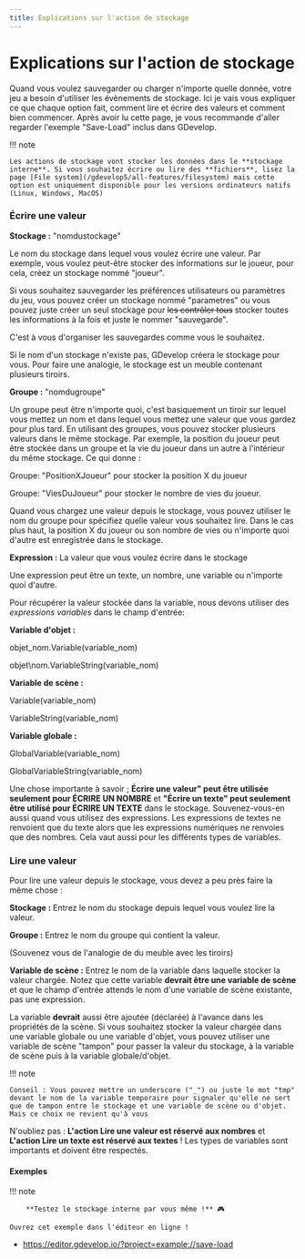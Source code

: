 ```yaml
---
title: Explications sur l'action de stockage
---
```

# Explications sur l'action de stockage

Quand vous voulez sauvegarder ou charger n'importe quelle donnée, votre jeu a besoin d'utiliser les évènements de stockage. Ici je vais vous expliquer ce que chaque option fait, comment lire et écrire des valeurs et comment bien commencer. Après avoir lu cette page, je vous recommande d'aller regarder l'exemple "Save-Load" inclus dans GDevelop.

!!! note

    Les actions de stockage vont stocker les données dans le **stockage interne**. Si vous souhaitez écrire ou lire des **fichiers**, lisez la page [File system](/gdevelop5/all-features/filesystem) mais cette option est uniquement disponible pour les versions ordinateurs natifs (Linux, Windows, MacOS)

### Écrire une valeur

**Stockage :** "nomdustockage"

Le nom du stockage dans lequel vous voulez écrire une valeur. Par exemple, vous voulez peut-être stocker des informations sur le joueur, pour cela, créez un stockage nommé "joueur".

Si vous souhaitez sauvegarder les préférences utilisateurs ou paramètres du jeu, vous pouvez créer un stockage nommé "parametres" ou vous pouvez juste créer un seul stockage pour ~~les contrôler tous~~ stocker toutes les informations à la fois et juste le nommer "sauvegarde".

C'est à vous d'organiser les sauvegardes comme vous le souhaitez.

Si le nom d'un stockage n'existe pas, GDevelop créera le stockage pour vous. Pour faire une analogie, le stockage est un meuble contenant plusieurs tiroirs.

**Groupe :** "nomdugroupe"

Un groupe peut être n'importe quoi, c'est basiquement un tiroir sur lequel vous mettez un nom et dans lequel vous mettez une valeur que vous gardez pour plus tard. En utilisant des groupes, vous pouvez stocker plusieurs valeurs dans le même stockage. Par exemple, la position du joueur peut être stockée dans un groupe et la vie du joueur dans un autre à l'intérieur du même stockage. Ce qui donne :

Groupe: "PositionXJoueur" pour stocker la position X du joueur

Groupe: "ViesDuJoueur" pour stocker le nombre de vies du joueur.

Quand vous chargez une valeur depuis le stockage, vous pouvez utiliser le nom du groupe pour spécifiez quelle valeur vous souhaitez lire. Dans le cas plus haut, la position X du joueur ou son nombre de vies ou n'importe quoi d'autre est enregistrée dans le stockage.

**Expression :** La valeur que vous voulez écrire dans le stockage

Une expression peut être un texte, un nombre, une variable ou n'importe quoi d'autre.

Pour récupérer la valeur stockée dans la variable, nous devons utiliser des *expressions variables* dans le champ d'entrée:

**Variable d'objet :**

objet_nom.Variable(variable_nom)

objet\nom.VariableString(variable_nom)

**Variable de scène :**

Variable(variable_nom)

VariableString(variable_nom)

**Variable globale :**

GlobalVariable(variable_nom)

GlobalVariableString(variable_nom)

Une chose importante à savoir ; **Écrire une valeur" peut être utilisée seulement pour ÉCRIRE UN NOMBRE** et **"Écrire un texte" peut seulement être utilisé pour ÉCRIRE UN TEXTE** dans le stockage. Souvenez-vous-en aussi quand vous utilisez des expressions. Les expressions de textes ne renvoient que du texte alors que les expressions numériques ne renvoies que des nombres. Cela vaut aussi pour les différents types de variables.

### Lire une valeur

Pour lire une valeur depuis le stockage, vous devez a peu près faire la même chose :

**Stockage :** Entrez le nom du stockage depuis lequel vous voulez lire la valeur.

**Groupe :** Entrez le nom du groupe qui contient la valeur.

(Souvenez vous de l'analogie de du meuble avec les tiroirs)

**Variable de scène :** Entrez le nom de la variable dans laquelle stocker la valeur chargée. Notez que cette variable **devrait être une variable de scène** et que le champ d'entrée attends le nom d'une variable de scène existante, pas une expression.

La variable **devrait** aussi être ajoutée (déclarée) à l'avance dans les propriétés de la scène. Si vous souhaitez stocker la valeur chargée dans une variable globale ou une variable d'objet, vous pouvez utiliser une variable de scène "tampon" pour passer la valeur du stockage, à la variable de scène puis à la variable globale/d'objet.

!!! note

    Conseil : Vous pouvez mettre un underscore ("_") ou juste le mot "tmp" devant le nom de la variable temporaire pour signaler qu'elle ne sert que de tampon entre le stockage et une variable de scène ou d'objet. Mais ce choix ne revient qu'à vous

N'oubliez pas : **L'action Lire une valeur est réservé aux nombres** et **L'action Lire un texte est réservé aux textes** ! Les types de variables sont importants et doivent être respectés.

#### Exemples

!!! note

        **Testez le stockage interne par vous même !** 🎮

    Ouvrez cet exemple dans l'éditeur en ligne !

- <https://editor.gdevelop.io/?project=example://save-load>
